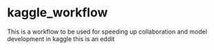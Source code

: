 # kaggle_workflow
This is a workflow to be used for speeding up collaboration and model development in kaggle
this is an eddit
